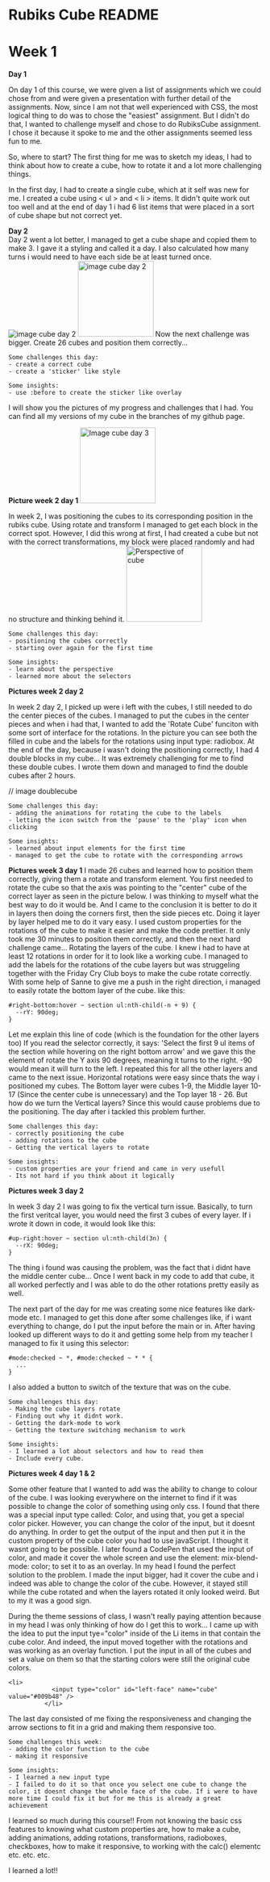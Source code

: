 # Rubiks Cube README

# Week 1

**Day 1**

On day 1 of this course, we were given a list of assignments which we could
chose from and were given a presentation with further detail of the assignments.
Now, since I am not that well experienced with CSS, the most logical thing to do
was to chose the "easiest" assignment. But I didn't do that, I wanted to challenge
myself and chose to do RubiksCube assignment. I chose it because it spoke to me and the other assignments seemed less fun to me.

So, where to start? The first thing for me was to sketch my ideas,
I had to think about how to create a cube, how to rotate it and a lot more challenging things.

In the first day, I had to create a single cube, which at it self was new for me. I created a cube using < ul > and < li > items.
It didn't quite work out too well and at the end of day 1 i had 6 list items that were placed in a sort of cube shape but not correct yet.

**Day 2**  
Day 2 went a lot better, I managed to get a cube shape and copied them to make 3. I gave it a styling and called it a day. I also calculated how many turns i would need to have each side be at least turned once.
![image cube day 2](https://github.com/ppijn/rubiks-cube/blob/Rubiks-Cube-version-4-day-1/rubikscube/img/cubeday2.HEIC)
<img src="img/cubeday2.HEIC" alt="image cube day 2" width="150px"/>
Now the next challenge was bigger. Create 26 cubes and position them correctly...

```
Some challenges this day:
- create a correct cube
- create a 'sticker' like style

Some insights:
- use :before to create the sticker like overlay
```

I will show you the pictures of my progress and challenges that I had. You can find all my versions of my cube in the branches of my github page.

**Picture week 2 day 1**
<img src="img/cubeday3.HEIC" alt="Image cube day 3" width="150px"/>

In week 2, I was positioning the cubes to its corresponding position in the rubiks cube. Using rotate and transform I managed to get each block in the correct spot. However, I did this wrong at first, I had created a cube but not with the correct transformations, my block were placed randomly and had no structure and thinking behind it.
<img src="img/perspsketch.HEIC" alt="Perspective of cube" width="150px"/>

```
Some challenges this day:
- positioning the cubes correctly
- starting over again for the first time

Some insights:
- learn about the perspective
- learned more about the selectors
```

**Pictures week 2 day 2**

In week 2 day 2, I picked up were i left with the cubes, I still needed to do the center pieces of the cubes. I managed to put the cubes in the center pieces and when i had that, I wanted to add the 'Rotate Cube' funciton with some sort of interface for the rotations. In the picture you can see both the filled in cube and the labels for the rotations using input type: radiobox.
At the end of the day, because i wasn't doing the positioning correctly, I had 4 double blocks in my cube... It was extremely challenging for me to find these double cubes. I wrote them down and managed to find the double cubes after 2 hours.

// image doublecube

```
Some challenges this day:
- adding the animations for rotating the cube to the labels
- letting the icon switch from the 'pause' to the 'play' icon when clicking

Some insights:
- learned about input elements for the first time
- managed to get the cube to rotate with the corresponding arrows

```

**Pictures week 3 day 1**
I made 26 cubes and learned how to position them correctly, giving them a rotate and transform element. You first needed to rotate the cube so that the axis was pointing to the "center" cube of the correct layer as seen in the picture below.
I was thinking to myself what the best way to do it would be. And I came to the conclusion it is better to do it in layers then doing the corners first, then the side pieces etc. Doing it layer by layer helped me to do it vary easy. I used custom properties for the rotations of the cube to make it easier and make the code prettier.
It only took me 30 minutes to position them correctly, and then the next hard challenge came... Rotating the layers of the cube. I knew i had to have at least 12 rotations in order for it to look like a working cube. I managed to add the labels for the rotations of the cube layers but was struggeling together with the Friday Cry Club boys to make the cube rotate correctly. With some help of Sanne to give me a push in the right direction, i managed to easily rotate the bottom layer of the cube. like this:

```
#right-bottom:hover ~ section ul:nth-child(-n + 9) {
  --rY: 90deg;
}
```

Let me explain this line of code (which is the foundation for the other layers too)
If you read the selector correctly, it says: 'Select the first 9 ul items of the section while hovering on the right bottom arrow' and we gave this the element of rotate the Y axis 90 degrees, meaning it turns to the right. -90 would mean it will turn to the left. I repeated this for all the other layers and came to the next issue. Horizontal rotations were easy since thats the way i positioned my cubes. The Bottom layer were cubes 1-9, the Middle layer 10-17 (Since the center cube is unnecessary) and the Top layer 18 - 26.
But how do we turn the Vertical layers? Since this would cause problems due to the positioning. The day after i tackled this problem further.

```
Some challenges this day:
- correctly positioning the cube
- adding rotations to the cube
- Getting the vertical layers to rotate

Some insights:
- custom properties are your friend and came in very usefull
- Its not hard if you think about it logically

```

**Pictures week 3 day 2**

In week 3 day 2 I was going to fix the vertical turn issue. Basically, to turn the first veritcal layer, you would need the first 3 cubes of every layer. If i wrote it down in code, it would look like this:

```
#up-right:hover ~ section ul:nth-child(3n) {
  --rX: 90deg;
}
```

The thing i found was causing the problem, was the fact that i didnt have the middle center cube... Once I went back in my code to add that cube, it all worked perfectly and I was able to do the other rotations pretty easily as well.

The next part of the day for me was creating some nice features like dark-mode etc.
I managed to get this done after some challenges like, if i want everything to change, do I put the input before the main or in. After having looked up different ways to do it and getting some help from my teacher I managed to fix it using this selector:

```
#mode:checked ~ *, #mode:checked ~ * * {
  ...
}
```

I also added a button to switch of the texture that was on the cube.

```
Some challenges this day:
- Making the cube layers rotate
- Finding out why it didnt work.
- Getting the dark-mode to work
- Getting the texture switching mechanism to work

Some insights:
- I learned a lot about selectors and how to read them
- Include every cube.

```

**Pictures week 4 day 1 & 2**

Some other feature that I wanted to add was the ability to change to colour of the cube. I was looking everywhere on the internet to find if it was possible to change the color of something using only css. I found that there was a special input type called: Color, and using that, you get a special color picker. However, you can change the color of the input, but it doesnt do anything. In order to get the output of the input and then put it in the custom property of the cube color you had to use javaScript.
I thought it wasnt going to be possible. I later found a CodePen that used the input of color, and made it cover the whole screen and use the element: mix-blend-mode: color; to set it to as an overlay. In my head I found the perfect solution to the problem. I made the input bigger, had it cover the cube and i indeed was able to change the color of the cube. However, it stayed still while the cube rotated and when the layers rotated it only looked weird. But to my it was a good sign.

During the theme sessions of class, I wasn't really paying attention because in my head I was only thinking of how do I get this to work...
I came up with the idea to put the input tye="color" inside of the Li items in that contain the cube color. And indeed, the input moved together with the rotations and was working as an overlay function. I put the input in all of the cubes and set a value on them so that the starting colors were still the original cube colors.

```
<li>
            <input type="color" id="left-face" name="cube" value="#009b48" />
          </li>
```

The last day consisted of me fixing the responsiveness and changing the arrow sections to fit in a grid and making them responsive too.

```
Some challenges this week:
- adding the color function to the cube
- making it responsive

Some insights:
- I learned a new input type
- I failed to do it so that once you select one cube to change the color, it doesnt change the whole face of the cube. If i were to have more time I could fix it but for me this is already a great achievement

```

I learned so much during this course!!
From not knowing the basic css features to knowing what custom properties are, how to make a cube, adding animations, adding rotations, transformations, radioboxes, checkboxes, how to make it responsive, to working with the calc() elementc etc. etc. etc.

I learned a lot!!

